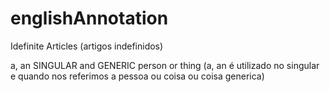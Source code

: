 # englishAnnotation

Idefinite Articles 
  (artigos indefinidos)

a, an   SINGULAR and  GENERIC person or thing 
  (a, an é utilizado no singular e quando nos referimos a pessoa ou coisa ou coisa generica)


